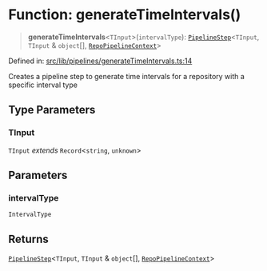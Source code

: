 # Function: generateTimeIntervals()

> **generateTimeIntervals**\<`TInput`\>(`intervalType`): [`PipelineStep`](../../types/type-aliases/PipelineStep.md)\<`TInput`, `TInput` & `object`[], [`RepoPipelineContext`](../../types/interfaces/RepoPipelineContext.md)\>

Defined in: [src/lib/pipelines/generateTimeIntervals.ts:14](https://github.com/elizaOS/elizaos.github.io/blob/4810f50019028b92f4f2a0ac31323fd787c7f288/src/lib/pipelines/generateTimeIntervals.ts#L14)

Creates a pipeline step to generate time intervals for a repository with a specific interval type

## Type Parameters

### TInput

`TInput` _extends_ `Record`\<`string`, `unknown`\>

## Parameters

### intervalType

`IntervalType`

## Returns

[`PipelineStep`](../../types/type-aliases/PipelineStep.md)\<`TInput`, `TInput` & `object`[], [`RepoPipelineContext`](../../types/interfaces/RepoPipelineContext.md)\>

